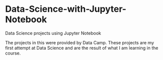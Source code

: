 # Data-Science-with-Jupyter-Notebook
Data Science projects using Jupyter Notebook

The projects in this were provided by Data Camp. These projects are my first attempt at Data Science and are the result of what I am learning in the course.
